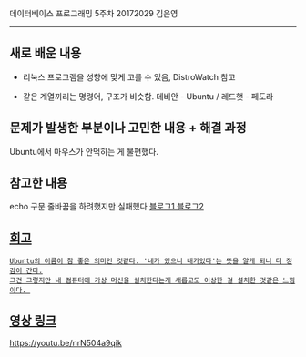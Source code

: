 데이터베이스 프로그래밍 5주차 20172029 김은영 
* * *

## 새로 배운 내용

 * 리눅스 프로그램을 성향에 맞게 고를 수 있음, DistroWatch 참고

 * 같은 계열끼리는 명령어, 구조가 비슷함.
   데비안 - Ubuntu / 레드햇 - 페도라 


## 문제가 발생한 부분이나 고민한 내용 + 해결 과정

 Ubuntu에서 마우스가 안먹히는 게 불편했다.
 
 
## 참고한 내용

 echo 구문 줄바꿈을 하려했지만 실패했다
 <a href = https://blog.naver.com/redfreek2c/120116714971> 블로그1
 <a href = https://blog.naver.com/shjoo4804/221388996497> 블로그2
   

## 회고
 ```
 Ubuntu의 이름이 참 좋은 의미인 것같다. '네가 있으니 내가있다'는 뜻을 알게 되니 더 정감이 간다.
그건 그렇지만 내 컴퓨터에 가상 머신을 설치한다는게 새롭고도 이상한 걸 설치한 것같은 느낌이다. 
```

## 영상 링크
<a href = https://youtu.be/nrN504a9qik> https://youtu.be/nrN504a9qik </a>
